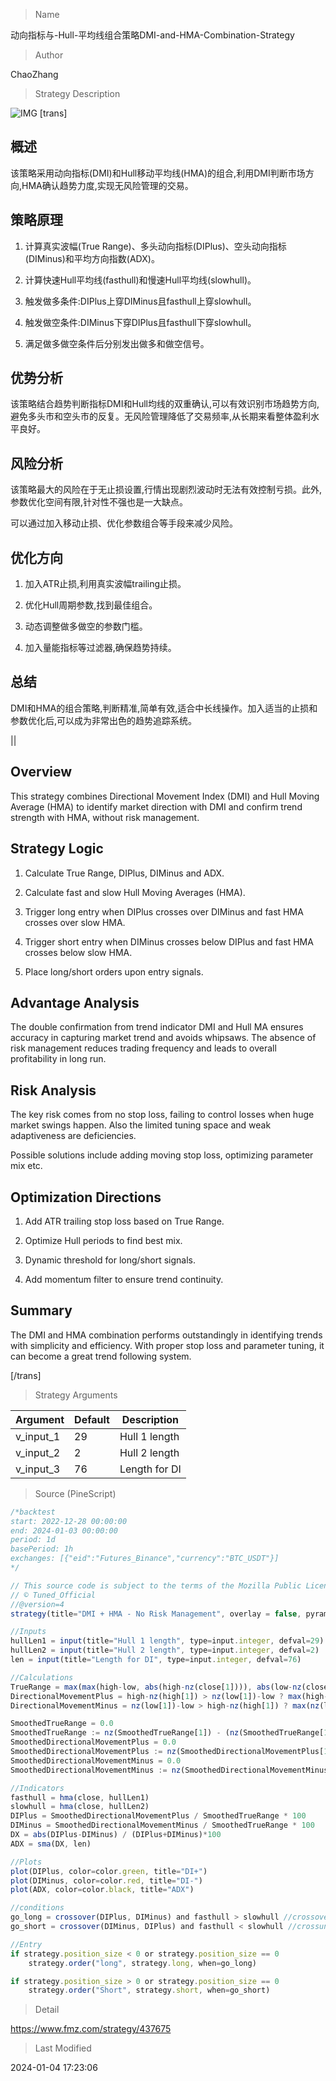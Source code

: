 
> Name

动向指标与-Hull-平均线组合策略DMI-and-HMA-Combination-Strategy

> Author

ChaoZhang

> Strategy Description

![IMG](https://www.fmz.com/upload/asset/e22d768d83d006c98d.png)
[trans]

## 概述

该策略采用动向指标(DMI)和Hull移动平均线(HMA)的组合,利用DMI判断市场方向,HMA确认趋势力度,实现无风险管理的交易。

## 策略原理

1. 计算真实波幅(True Range)、多头动向指标(DIPlus)、空头动向指标(DIMinus)和平均方向指数(ADX)。

2. 计算快速Hull平均线(fasthull)和慢速Hull平均线(slowhull)。

3. 触发做多条件:DIPlus上穿DIMinus且fasthull上穿slowhull。

4. 触发做空条件:DIMinus下穿DIPlus且fasthull下穿slowhull。

5. 满足做多做空条件后分别发出做多和做空信号。

## 优势分析

该策略结合趋势判断指标DMI和Hull均线的双重确认,可以有效识别市场趋势方向,避免多头市和空头市的反复。无风险管理降低了交易频率,从长期来看整体盈利水平良好。

## 风险分析

该策略最大的风险在于无止损设置,行情出现剧烈波动时无法有效控制亏损。此外,参数优化空间有限,针对性不强也是一大缺点。

可以通过加入移动止损、优化参数组合等手段来减少风险。

## 优化方向 

1. 加入ATR止损,利用真实波幅trailing止损。

2. 优化Hull周期参数,找到最佳组合。

3. 动态调整做多做空的参数门槛。

4. 加入量能指标等过滤器,确保趋势持续。

## 总结

DMI和HMA的组合策略,判断精准,简单有效,适合中长线操作。加入适当的止损和参数优化后,可以成为非常出色的趋势追踪系统。

||

## Overview

This strategy combines Directional Movement Index (DMI) and Hull Moving Average (HMA) to identify market direction with DMI and confirm trend strength with HMA, without risk management.

## Strategy Logic  

1. Calculate True Range, DIPlus, DIMinus and ADX.

2. Calculate fast and slow Hull Moving Averages (HMA).  

3. Trigger long entry when DIPlus crosses over DIMinus and fast HMA crosses over slow HMA.

4. Trigger short entry when DIMinus crosses below DIPlus and fast HMA crosses below slow HMA.  

5. Place long/short orders upon entry signals.

## Advantage Analysis

The double confirmation from trend indicator DMI and Hull MA ensures accuracy in capturing market trend and avoids whipsaws. The absence of risk management reduces trading frequency and leads to overall profitability in long run.  

## Risk Analysis  

The key risk comes from no stop loss, failing to control losses when huge market swings happen. Also the limited tuning space and weak adaptiveness are deficiencies.  

Possible solutions include adding moving stop loss, optimizing parameter mix etc.

## Optimization Directions

1. Add ATR trailing stop loss based on True Range.

2. Optimize Hull periods to find best mix.  

3. Dynamic threshold for long/short signals.   

4. Add momentum filter to ensure trend continuity.

## Summary   

The DMI and HMA combination performs outstandingly in identifying trends with simplicity and efficiency. With proper stop loss and parameter tuning, it can become a great trend following system.

[/trans]

> Strategy Arguments



|Argument|Default|Description|
|----|----|----|
|v_input_1|29|Hull 1 length|
|v_input_2|2|Hull 2 length|
|v_input_3|76|Length for DI|


> Source (PineScript)

``` javascript
/*backtest
start: 2022-12-28 00:00:00
end: 2024-01-03 00:00:00
period: 1d
basePeriod: 1h
exchanges: [{"eid":"Futures_Binance","currency":"BTC_USDT"}]
*/

// This source code is subject to the terms of the Mozilla Public License 2.0 at https://mozilla.org/MPL/2.0/
// © Tuned_Official
//@version=4
strategy(title="DMI + HMA - No Risk Management", overlay = false, pyramiding=1, default_qty_type=strategy.percent_of_equity, default_qty_value=100, commission_type=strategy.commission.percent, commission_value=0.025)

//Inputs
hullLen1 = input(title="Hull 1 length", type=input.integer, defval=29)
hullLen2 = input(title="Hull 2 length", type=input.integer, defval=2)
len = input(title="Length for DI", type=input.integer, defval=76)

//Calculations
TrueRange = max(max(high-low, abs(high-nz(close[1]))), abs(low-nz(close[1])))
DirectionalMovementPlus = high-nz(high[1]) > nz(low[1])-low ? max(high-nz(high[1]), 0): 0
DirectionalMovementMinus = nz(low[1])-low > high-nz(high[1]) ? max(nz(low[1])-low, 0): 0

SmoothedTrueRange = 0.0
SmoothedTrueRange := nz(SmoothedTrueRange[1]) - (nz(SmoothedTrueRange[1])/len) + TrueRange
SmoothedDirectionalMovementPlus = 0.0
SmoothedDirectionalMovementPlus := nz(SmoothedDirectionalMovementPlus[1]) - (nz(SmoothedDirectionalMovementPlus[1])/len) + DirectionalMovementPlus
SmoothedDirectionalMovementMinus = 0.0
SmoothedDirectionalMovementMinus := nz(SmoothedDirectionalMovementMinus[1]) - (nz(SmoothedDirectionalMovementMinus[1])/len) + DirectionalMovementMinus

//Indicators
fasthull = hma(close, hullLen1)
slowhull = hma(close, hullLen2)
DIPlus = SmoothedDirectionalMovementPlus / SmoothedTrueRange * 100
DIMinus = SmoothedDirectionalMovementMinus / SmoothedTrueRange * 100
DX = abs(DIPlus-DIMinus) / (DIPlus+DIMinus)*100
ADX = sma(DX, len)

//Plots
plot(DIPlus, color=color.green, title="DI+")
plot(DIMinus, color=color.red, title="DI-")
plot(ADX, color=color.black, title="ADX")

//conditions
go_long = crossover(DIPlus, DIMinus) and fasthull > slowhull //crossover(fasthull, slowhull) and DIPlus > DIMinus
go_short = crossover(DIMinus, DIPlus) and fasthull < slowhull //crossunder(fasthull, slowhull) and DIMinus > DIPlus

//Entry
if strategy.position_size < 0 or strategy.position_size == 0
    strategy.order("long", strategy.long, when=go_long)

if strategy.position_size > 0 or strategy.position_size == 0
    strategy.order("Short", strategy.short, when=go_short)
```

> Detail

https://www.fmz.com/strategy/437675

> Last Modified

2024-01-04 17:23:06
